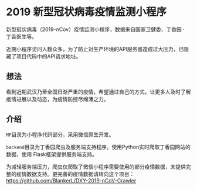 # 2019 新型冠状病毒疫情监测小程序
新型冠状病毒（2019-nCov）疫情监测小程序，数据来自国家卫健委、丁香园 · 丁香医生等。

近期小程序访问人数众多，为了防止对生产环境的API服务器造成过大压力，已隐藏了项目代码中的API请求地址。

## 想法
看到近期武汉乃至全国日渐严重的疫情，希望通过自己的方式，让更多人及时了解疫情进展以及动态，为疫情防控尽绵薄之力。

## 介绍
`MP`目录为小程序代码部分，采用微信原生开发。

`backend`目录为丁香园爬虫及服务端支持程序。使用Python实时爬取丁香园网站的数据，使用
Flask框架提供服务端支持。

为减轻服务端压力，爬虫仅爬取了微信小程序需要使用的部分疫情数据，未提供完整的疫情数据支持。更完善的疫情数据请转向这个项目：https://github.com/BlankerL/DXY-2019-nCoV-Crawler